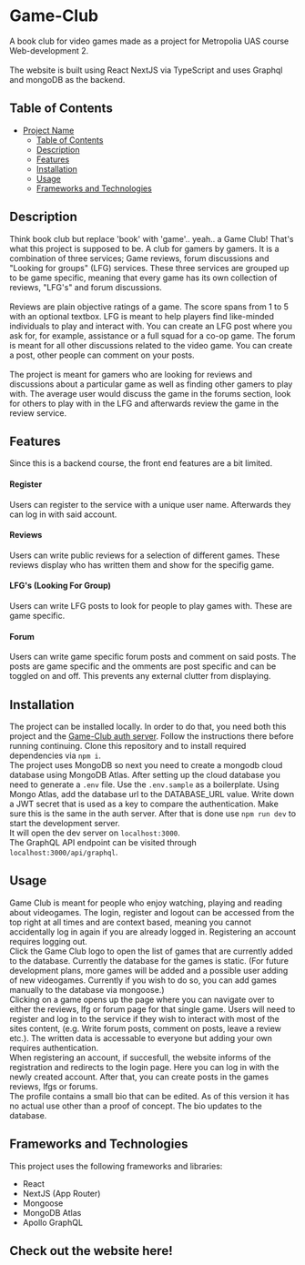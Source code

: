 # Game-Club
A book club for video games made as a project for Metropolia UAS course Web-development 2.
<br><br>
The website is built using React NextJS via TypeScript and uses Graphql and mongoDB as the backend.

## Table of Contents

- [Project Name](#project-name)
  - [Table of Contents](#table-of-contents)
  - [Description](#description)
  - [Features](#features)
  - [Installation](#installation)
  - [Usage](#usage)
  - [Frameworks and Technologies](#frameworks-and-technologies)

## Description
Think book club but replace 'book' with 'game'.. yeah.. a Game Club! That's what this project is supposed to be. A club for gamers by gamers. It is a combination of three services; Game reviews, forum discussions and "Looking for groups" (LFG) services. These three services are grouped up to be game specific, meaning that every game has its own collection of reviews, "LFG's" and forum discussions.
<br><br>
Reviews are plain objective ratings of a game. The score spans from 1 to 5 with an optional textbox. LFG is meant to help players find like-minded individuals to play and interact with. You can create an LFG post where you ask for, for example, assistance or a full squad for a co-op game. The forum is meant for all other discussions related to the video game. You can create a post, other people can comment on your posts.
<br><br>
The project is meant for gamers who are looking for reviews and discussions about a particular game as well as finding other gamers to play with. The average user would discuss the game in the forums section, look for others to play with in the LFG and afterwards review the game in the review service.

## Features
Since this is a backend course, the front end features are a bit limited.
#### Register
Users can register to the service with a unique user name. Afterwards they can log in with said account.
#### Reviews
Users can write public reviews for a selection of different games. These reviews display who has written them and show for the specifig game.
#### LFG's (Looking For Group)
Users can write LFG posts to look for people to play games with. These are game specific.
#### Forum
Users can write game specific forum posts and comment on said posts. The posts are game specific and the omments are post specific and can be toggled on and off. This prevents any external clutter from displaying.

## Installation
The project can be installed locally. In order to do that, you need both this project and the [Game-Club auth server](https://github.com/TapioAJ/Game-Club-auth-server). Follow the instructions there before running continuing.
Clone this repository and to install required dependencies via `npm i`.\
The project uses MongoDB so next you need to create a mongodb cloud database using MongoDB Atlas. After setting up the cloud database you need to generate a `.env` file. Use the  `.env.sample` as a boilerplate. Using Mongo Atlas, add the database url to the DATABASE_URL value. Write down a JWT secret that is used as a key to compare the authentication. Make sure this is the same in the auth server.
After that is done use `npm run dev` to start the development server.\
It will open the dev server on `localhost:3000`.\
The GraphQL API endpoint can be visited through `localhost:3000/api/graphql`.

## Usage
Game Club is meant for people who enjoy watching, playing and reading about videogames.  The login, register and logout can be accessed from the top right at all times and are context based, meaning you cannot accidentally log in again if you are already logged in. Registering an account requires logging out.
<br>
Click the Game Club logo to open the list of games that are currently added to the database. Currently the database for the games is static. 
(For future development plans, more games will be added and a possible user adding of new videogames. Currently if you wish to do so, you can add games manually to the database via mongoose.) 
<br>
Clicking on a game opens up the page where you can navigate over to either the reviews, lfg or forum page for that single game. Users will need to register and log in to the service if they wish to interact with most of the sites content, (e.g. Write forum posts, comment on posts, leave a review etc.). The written data is accessable to everyone but adding your own requires authentication.
<br>
When registering an account, if succesfull, the website informs of the registration and redirects to the login page. Here you can log in with the newly created account. After that, you can create posts in the games reviews, lfgs or forums.
<br>
The profile contains a small bio that can be edited. As of this version it has no actual use other than a proof of concept. The bio updates to the database.

## Frameworks and Technologies
This project uses the following frameworks and libraries:

- React
- NextJS (App Router)
- Mongoose
- MongoDB Atlas
- Apollo GraphQL

## Check out the website here!